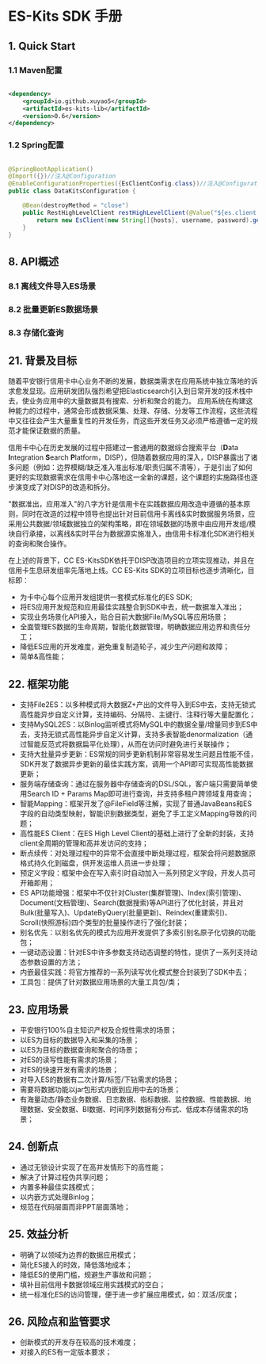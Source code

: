 # ES-Kits SDK 手册

## 1. Quick Start

### 1.1 Maven配置

```XML

<dependency>
    <groupId>io.github.xuyao5</groupId>
    <artifactId>es-kits-lib</artifactId>
    <version>0.6</version>
</dependency>

```

### 1.2 Spring配置

```Java

@SpringBootApplication()
@Import({})//注入@Configuration
@EnableConfigurationProperties({EsClientConfig.class})//注入@ConfigurationProperties
public class DataKitsConfiguration {

    @Bean(destroyMethod = "close")
    public RestHighLevelClient restHighLevelClient(@Value("${es.client.hosts}") String hosts, @Value("${es.client.username}") String username, @Value("${es.client.password}") String password) {
        return new EsClient(new String[]{hosts}, username, password).getClient();
    }
}

```

## 8. API概述

### 8.1 离线文件导入ES场景

### 8.2 批量更新ES数据场景

### 8.3 存储化查询

## 21. 背景及目标

随着平安银行信用卡中心业务不断的发展，数据类需求在应用系统中独立落地的诉求愈发显现。应用研发团队强烈希望把Elasticsearch引入到日常开发的技术栈中去，使业务应用中的大量数据具有搜索、分析和聚合的能力。 应用系统在构建这种能力的过程中，通常会形成数据采集、处理、存储、分发等工作流程，这些流程中又往往会产生大量重复性的开发任务，而这些开发任务又必须严格遵循一定的规范才能保证数据的质量。

信用卡中心在历史发展的过程中搭建过一套通用的数据综合搜索平台（**D**ata **I**ntegration **S**earch **P**latform，DISP），但随着数据应用的深入，DISP暴露出了诸多问题（例如：边界模糊/缺乏准入准出标准/职责归属不清等），于是引出了如何更好的实现数据需求在信用卡中心落地这一全新的课题，这个课题的实施路径也逐步演变成了对DISP的改造和拆分。

"数据准出，应用准入"的八字方针是信用卡在实践数据应用改造中遵循的基本原则，同时在改造的过程中领导也提出针对目前信用卡离线&实时数据服务场景，应采用公共数据/领域数据独立的架构策略，即在领域数据的场景中由应用开发组/模块自行承接，以离线&实时平台为数据源实施准入，由信用卡标准化SDK进行相关的查询和聚合操作。

在上述的背景下，CC ES-KitsSDK依托于DISP改造项目的立项实现推动，并且在信用卡生息研发组率先落地上线。CC ES-Kits SDK的立项目标也逐步清晰化，目标即：

- 为卡中心每个应用开发组提供一套模式标准化的ES SDK;
- 将ES应用开发规范和应用最佳实践整合到SDK中去，统一数据准入准出；
- 实现业务场景化API接入，贴合目前大数据File/MySQL等应用场景；
- 全面管理ES数据的生命周期，智能化数据管理，明确数据应用边界和责任分工；
- 降低ES应用的开发难度，避免重复制造轮子，减少生产问题和故障；
- 简单&高性能；

## 22. 框架功能

- 支持File2ES：以多种模式将大数据Z+产出的文件导入到ES中去，支持无锁式高性能异步自定义计算，支持编码、分隔符、主键行、注释行等大量配置化；
- 支持MySQL2ES：以Binlog监听模式将MySQL中的数据全量/增量同步到ES中去，支持无锁式高性能异步自定义计算，支持多表智能denormalization（通过智能反范式将数据扁平化处理），从而在访问时避免进行关联操作；
- 支持大批量异步更新：ES常规的同步更新机制非常容易发生问题且性能不佳，SDK开发了数据异步更新的最佳实践方案，调用一个API即可实现高性能数据更新；
- 服务端存储查询：通过在服务器中存储查询的DSL/SQL，客户端只需要简单使用Search ID + Params Map即可进行查询，并支持多租户跨领域复用查询；
- 智能Mapping：框架开发了@FileField等注解，实现了普通JavaBeans和ES字段的自动类型映射，智能识别数据类型，避免了手工定义Mapping导致的问题；
- 高性能ES Client：在ES High Level Client的基础上进行了全新的封装，支持client全周期的管理和高并发访问的支持；
- 断点续传：对处理过程中的异常不会直接中断处理过程，框架会将问题数据原格式持久化到磁盘，供开发运维人员进一步处理；
- 预定义字段：框架中会在写入索引时自动加入一系列预定义字段，开发人员可开箱即用；
- ES API功能增强：框架中不仅针对Cluster(集群管理)、Index(索引管理)、Document(文档管理)、Search(数据搜索)等API进行了优化封装，并且对Bulk(批量写入)、UpdateByQuery(批量更新)、Reindex(重建索引)、Scroll(快照游标)四个类型的批量操作进行了强化封装；
- 别名优先：以别名优先的模式为应用开发提供了多索引别名原子化切换的功能包；
- 一键动态设置：针对ES中许多参数支持动态调整的特性，提供了一系列支持动态参数设置的方法；
- 内嵌最佳实践：将官方推荐的一系列读写优化模式整合封装到了SDK中去；
- 工具包：提供了针对数据应用场景的大量工具包/类；

## 23. 应用场景

- 平安银行100%自主知识产权及合规性需求的场景；
- 以ES为目标的数据导入和采集的场景；
- 以ES为目标的数据查询和聚合的场景；
- 对ES的读写性能有需求的场景；
- 对ES的快速开发有需求的场景；
- 对导入ES的数据有二次计算/标签/下钻需求的场景；
- 需要将数据功能以jar包形式内嵌到应用中去的场景；
- 有海量动态/静态业务数据、日志数据、指标数据、监控数据、性能数据、地理数据、安全数据、BI数据、时间序列数据有分布式、低成本存储需求的场景；

## 24. 创新点

- 通过无锁设计实现了在高并发情形下的高性能；
- 解决了计算过程伪共享问题；
- 内置多种最佳实践模式；
- 以内嵌方式处理Binlog；
- 规范在代码层面而非PPT层面落地；

## 25. 效益分析

- 明确了以领域为边界的数据应用模式；
- 简化ES接入的时效，降低落地成本；
- 降低ES的使用门槛，规避生产事故和问题；
- 填补目前信用卡数据领域应用实践模式的空白；
- 统一标准化ES的访问管理，便于进一步扩展应用模式，如：双活/灰度；

## 26. 风险点和监管要求

- 创新模式的开发存在较高的技术难度；
- 对接入的ES有一定版本要求；